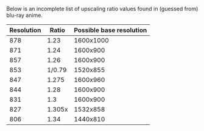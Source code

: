 Below is an incomplete list of upscaling ratio values found in (guessed from) blu-ray anime.

| Resolution | Ratio  | Possible base resolution |
| ---------- | ------ | ------------------------ |
| 878        | 1.23   | 1600x1000                |
| 871        | 1.24   | 1600x900                 |
| 857        | 1.26   | 1600x900                 |
| 853        | 1/0.79 | 1520x855                 |
| 847        | 1.275  | 1600x960                 |
| 844        | 1.28   | 1600x900                 |
| 831        | 1.3    | 1600x900                 |
| 827        | 1.305x | 1532x858                 |
| 806        | 1.34   | 1440x810                 |
